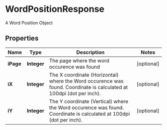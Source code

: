 

# WordPositionResponse

A Word Position Object

## Properties

Name | Type | Description | Notes
------------ | ------------- | ------------- | -------------
**iPage** | **Integer** | The page where the word occurence was found |  [optional]
**iX** | **Integer** | The X coordinate (Horizontal) where the Word occurence was found.  Coordinate is calculated at 100dpi (dot per inch). |  [optional]
**iY** | **Integer** | The Y coordinate (Vertical) where the Word occurence was found.  Coordinate is calculated at 100dpi (dot per inch). |  [optional]



